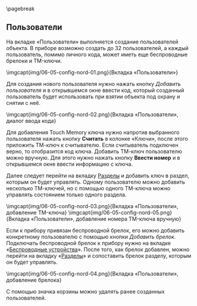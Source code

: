 \pagebreak

## Пользователи

На вкладке «Пользователи» выполняется создание пользователей объекта. В приборе возможно создать до 32 пользователей, а каждый пользователь, помимо личного кода, может иметь еще беспроводные брелоки и TM-ключи.

\imgcapt{img/06-05-config-nord-01.png}{Вкладка «Пользователи»}


Для создания нового пользователя нужно нажать кнопку _Добавить пользователя_ и в открывшемся окне ввести код, который созданный пользователь будет использовать при взятии объекта под охрану и снятии с неё.

\imgcapt{img/06-05-config-nord-02.png}{Вкладка «Пользователи», диалог ввода кода}


Для добавления Touch Memory ключа нужно напротив выбранного пользователя нажать кнопку **Считать** в колонке «Ключи», после этого приложить ТМ-ключ к считывателю. Если считыватель подключен верно, то отобразится код ключа. 
Добавить ТМ-ключ пользователю можно вручную. Для этого нужно нажать кнопку **Ввести номер** и в открывшемся окне ввести информацию с ключа.

Далее следует перейти на вкладку [Разделы](#06-06-config-parts) и добавить ключ в раздел, которым он будет управлять. Одному пользователю можно добавить несколько ТМ-ключей, но с помощью одного ТМ-ключа можно управлять состоянием только одного раздела.

\imgcapt{img/06-05-config-nord-03.png}{Вкладка «Пользователи», добавление TM-ключа}
\imgcapt{img/06-05-config-nord-05.png}{Вкладка «Пользователи», добавление номера TM-ключа вручную}


Если к прибору привязан беспроводной брелок, его можно добавить конкретному пользователю с помощью кнопки _Добавить брелок_. Подключать беспроводной брелок к прибору нужно на вкладке «[Беспроводные устройства](#06-04-config-wireless)». После того, как брелок добавлен, можно перейти на вкладку «[Разделы](#06-06-config-parts)» и сопоставить брелок разделу, которым он будет управлять. 

\imgcapt{img/06-05-config-nord-04.png}{Вкладка «Пользователи», добавление брелока}


С помощью значка корзины можно удалять ранее созданных пользователей.

